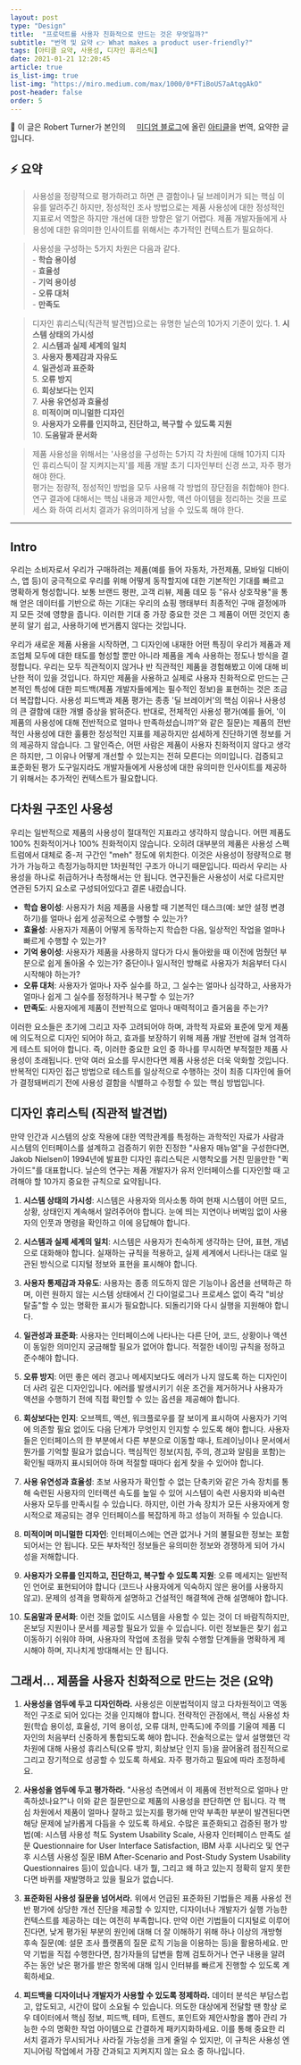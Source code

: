 ```yaml
---
layout: post
type: "Design"
title:  "프로덕트를 사용자 친화적으로 만드는 것은 무엇일까?"
subtitle: "번역 및 요약 👉 What makes a product user-friendly?"
tags: [아티클 요약, 사용성, 디자인 휴리스틱]
date: 2021-01-21 12:20:45
article: true
is_list-img: true
list-img: "https://miro.medium.com/max/1000/0*FTiBoUS7aAtqgAkO" 
post-header: false
order: 5
---
```


<p class="text-gray">
🔗 이 글은 Robert Turner가 본인의 <a href='https://trtphd.medium.com/' target='blank' rel='nofollow' id='outlink1' onclick='clickedOutlink(outlink1)'><img src='https://miro.medium.com/fit/c/120/120/1*sHhtYhaCe2Uc3IU0IgKwIQ.png' style='display:inline; height: 1em; position: relative; bottom: -2px; margin-right: 2px;'>미디엄 블로그</a>에 올린 <a href='https://abit.ly/article_36' target='blank' rel='nofollow' id='outlink2' onclick='clickedOutlink(outlink2)'>아티클</a>을 번역, 요약한 글입니다.
</p>

## ⚡️ 요약

> 사용성을 정량적으로 평가하려고 하면 큰 결함이나 딜 브레이커가 되는 핵심 이유를 알려주긴 하지만, 정성적인 조사 방법으로는 제품 사용성에 대한 정성적인 지표로서 역할은 하지만 개선에 대한 방향은 알기 어렵다. 제품 개발자들에게 사용성에 대한 유의미한 인사이트를 위해서는 추가적인 컨텍스트가 필요하다.

> 사용성을 구성하는 5가지 차원은 다음과 같다.  
    - **학습 용이성**  
    - **효율성**  
    - **기억 용이성**  
    - **오류 대처**  
    - **만족도**

> 디자인 휴리스틱(직관적 발견법)으로는 유명한 닐슨의 10가지 기준이 있다.
    1. **시스템 상태의 가시성**  
    2. **시스템과 실제 세계의 일치**  
    3. **사용자 통제감과 자유도**  
    4. **일관성과 표준화**  
    5. **오류 방지**  
    6. **회상보다는 인지**  
    7. **사용 유연성과 효율성**  
    8. **미적이며 미니멀한 디자인**  
    9. **사용자가 오류를 인지하고, 진단하고, 복구할 수 있도록 지원**  
    10. **도움말과 문서화**

> 제품 사용성을 위해서는 '사용성을 구성하는 5가지 각 차원에 대해 10가지 디자인 휴리스틱이 잘 지켜지는지'를 제품 개발 초기 디자인부터 신경 쓰고, 자주 평가해야 한다.  
평가는 정량적, 정성적인 방법을 모두 사용해 각 방법의 장단점을 취합해야 한다.  
연구 결과에 대해서는 핵심 내용과 제안사항, 액션 아이템을 정리하는 것을 프로세스 화 하여 리서치 결과가 유의미하게 남을 수 있도록 해야 한다.

---

## Intro

우리는 소비자로서 우리가 구매하려는 제품(예를 들어 자동차, 가전제품, 모바일 디바이스, 앱 등)이 궁극적으로 우리를 위해 어떻게 동작할지에 대한 기본적인 기대를 빠르고 명확하게 형성합니다. 보통 브랜드 평판, 고객 리뷰, 제품 데모 등 "유사 상호작용"을 통해 얻은 데이터를 기반으로 하는 기대는 우리의 쇼핑 행태부터 최종적인 구매 결정에까지 모든 것에 영향을 줍니다. 이러한 기대 중 가장 중요한 것은 그 제품이 어떤 것인지 충분히 알기 쉽고, 사용하기에 번거롭지 않다는 것입니다.

우리가 새로운 제품 사용을 시작하면, 그 디자인에 내재한 어떤 특징이 우리가 제품과 제조업체 모두에 대한 태도를 형성할 뿐만 아니라 제품을 계속 사용하는 정도나 방식을 결정합니다. 우리는 모두 직관적이지 않거나 반 직관적인 제품을 경험해봤고 이에 대해 비난한 적이 있을 것입니다. 하지만 제품을 사용하고 실제로 사용자 친화적으로 만드는 근본적인 특성에 대한 피드백(제품 개발자들에게는 필수적인 정보)을 표현하는 것은 조금 더 복잡합니다. 사용성 피드백과 제품 평가는 종종 '딜 브레이커'의 핵심 이유나 사용성의 큰 결함에 대한 개별 증상을 밝혀준다. 반대로, 전체적인 사용성 평가(예를 들어, '이 제품의 사용성에 대해 전반적으로 얼마나 만족하셨습니까?'와 같은 질문)는 제품의 전반적인 사용성에 대한 훌륭한 정성적인 지표를 제공하지만 섬세하게 진단하기엔 정보를 거의 제공하지 않습니다. 그 말인즉슨, 어떤 사람은 제품이 사용자 친화적이지 않다고 생각은 하지만, 그 이유나 어떻게 개선할 수 있는지는 전혀 모른다는 의미입니다. 검증되고 표준화된 평가 도구일지라도 개발자들에게 사용성에 대한 유의미한 인사이트를 제공하기 위해서는 추가적인 컨텍스트가 필요합니다.

## 다차원 구조인 사용성

우리는 일반적으로 제품의 사용성이 절대적인 지표라고 생각하지 않습니다. 어떤 제품도 100% 친화적이거나 100% 친화적이지 않습니다. 오히려 대부분의 제품은 사용성 스펙트럼에서 대체로 중-저 구간인 "meh" 정도에 위치한다. 이것은 사용성이 정량적으로 평가가 가능하고 측정가능하지만 1차원적인 구조가 아니기 때문입니다. 따라서 우리는 사용성을 하나로 취급하거나 측정해서는 안 됩니다. 연구진들은 사용성이 서로 다르지만 연관된 5가지 요소로 구성되어있다고 결론 내렸습니다.

- **학습 용이성**: 사용자가 처음 제품을 사용할 때 기본적인 태스크(예: 보안 설정 변경하기)를 얼마나 쉽게 성공적으로 수행할 수 있는가?
- **효율성**: 사용자가 제품이 어떻게 동작하는지 학습한 다음, 일상적인 작업을 얼마나 빠르게 수행할 수 있는가?
- **기억 용이성**: 사용자가 제품을 사용하지 않다가 다시 돌아왔을 때 이전에 멈췄던 부분으로 쉽게 돌아올 수 있는가? 중단이나 일시적인 방해로 사용자가 처음부터 다시 시작해야 하는가?
- **오류 대처**: 사용자가 얼마나 자주 실수를 하고, 그 실수는 얼마나 심각하고, 사용자가 얼마나 쉽게 그 실수를 정정하거나 복구할 수 있는가?
- **만족도**: 사용자에게 제품이 전반적으로 얼마나 매력적이고 즐거움을 주는가?

이러한 요소들은 초기에 그리고 자주 고려되어야 하며, 과학적 자료와 표준에 맞게 제품에 의도적으로 디자인 되어야 하고, 효과를 보장하기 위해 제품 개발 전반에 걸쳐 엄격하게 테스트 되어야 합니다. 즉, 이러한 중요한 요인 중 하나를 무시하면 부적절한 제품 사용성이 초래됩니다. 만약 여러 요소를 무시한다면 제품 사용성은 더욱 악화할 것입니다. 반복적인 디자인 접근 방법으로 테스트를 일상적으로 수행하는 것이 최종 디자인에 들어가 결정돼버리기 전에 사용성 결함을 식별하고 수정할 수 있는 핵심 방법입니다.

## 디자인 휴리스틱 (직관적 발견법)

만약 인간과 시스템의 상호 작용에 대한 역학관계를 특정하는 과학적인 자료가 사람과 시스템의 인터페이스를 설계하고 검증하기 위한 진정한 "사용자 매뉴얼"을 구성한다면, Jakob Nielsen이 1994년에 발표한 디자인 휴리스틱은 시행착오를 거친 믿을만한 "퀵 가이드"를 대표합니다. 닐슨의 연구는 제품 개발자가 유저 인터페이스를 디자인할 때 고려해야 할 10가지 중요한 규칙으로 요약됩니다.

1. **시스템 상태의 가시성**: 시스템은 사용자와 의사소통 하여 현재 시스템이 어떤 모드, 상황, 상태인지 계속해서 알려주어야 합니다. 눈에 띄는 지연이나 버벅임 없이 사용자의 인풋과 명령을 확인하고 이에 응답해야 합니다.

2. **시스템과 실제 세계의 일치**: 시스템은 사용자가 친숙하게 생각하는 단어, 표현, 개념으로 대화해야 합니다. 실재하는 규칙을 적용하고, 실제 세계에서 나타나는 대로 일관된 방식으로 디지털 정보와 표현을 표시해야 합니다.

3. **사용자 통제감과 자유도**: 사용자는 종종 의도하지 않은 기능이나 옵션을 선택하곤 하며, 이런 원하지 않는 시스템 상태에서 긴 다이얼로그나 프로세스 없이 즉각 "비상 탈출"할 수 있는 명확한 표시가 필요합니다. 되돌리기와 다시 실행을 지원해야 합니다.

4. **일관성과 표준화**: 사용자는 인터페이스에 나타나는 다른 단어, 코드, 상황이나 액션이 동일한 의미인지 궁금해할 필요가 없어야 합니다. 적절한 네이밍 규칙을 정하고 준수해야 합니다.

5. **오류 방지**: 어떤 좋은 에러 경고나 메세지보다도 에러가 나지 않도록 하는 디자인이 더 사려 깊은 디자인입니다. 에러를 발생시키기 쉬운 조건을 제거하거나 사용자가 액션을 수행하기 전에 직접 확인할 수 있는 옵션을 제공해야 합니다.

6. **회상보다는 인지**: 오브젝트, 액션, 워크플로우를 잘 보이게 표시하여 사용자가 기억에 의존할 필요 없이도 다음 단계가 무엇인지 인지할 수 있도록 해야 합니다. 사용자들은 인터페이스의 한 부분에서 다른 부분으로 이동할 때나, 트레이닝이나 문서에서 뭔가를 기억할 필요가 없습니다. 핵심적인 정보(지침, 주의, 경고와 알림을 포함)는 확인될 때까지 표시되어야 하며 적절할 때마다 쉽게 찾을 수 있어야 합니다.

7. **사용 유연성과 효율성**: 초보 사용자가 확인할 수 없는 단축키와 같은 가속 장치를 통해 숙련된 사용자의 인터랙션 속도를 높일 수 있어 시스템이 숙련 사용자와 비숙련 사용자 모두를 만족시킬 수 있습니다. 하지만, 이런 가속 장치가 모든 사용자에게 항시적으로 제공되는 경우 인터페이스를 복잡하게 하고 성능이 저하될 수 있습니다.

8. **미적이며 미니멀한 디자인**: 인터페이스에는 연관 없거나 거의 불필요한 정보는 포함되어서는 안 됩니다. 모든 부차적인 정보들은 유의미한 정보와 경쟁하게 되어 가시성을 저해합니다.

9.  **사용자가 오류를 인지하고, 진단하고, 복구할 수 있도록 지원**: 오류 메세지는 일반적인 언어로 표현되어야 합니다 (코드나 사용자에게 익숙하지 않은 용어를 사용하지 않고).  문제의 성격을 명확하게 설명하고 건설적인 해결책에 관해 설명해야 합니다.

10. **도움말과 문서화**: 이런 것들 없이도 시스템을 사용할 수 있는 것이 더 바람직하지만, 온보딩 지원이나 문서를 제공할 필요가 있을 수 있습니다. 이런 정보들은 찾기 쉽고 이동하기 쉬워야 하며, 사용자의 작업에 초점을 맞춰 수행할 단계들을 명확하게 제시해야 하며, 지나치게 방대해서는 안 됩니다.

## 그래서... 제품을 사용자 친화적으로 만드는 것은 (요약)

1. **사용성을 염두에 두고 디자인하라.** 사용성은 이분법적이지 않고 다차원적이고 역동적인 구조로 되어 있다는 것을 인지해야 합니다. 전략적인 관점에서, 핵심 사용성 차원(학습 용이성, 효율성, 기억 용이성, 오류 대처, 만족도)에 주의를 기울여 제품 디자인의 처음부터 신중하게 통합되도록 해야 합니다. 전술적으로는 앞서 설명했던 각 차원에 대해 사용성 휴리스틱(오류 방지, 회상보단 인지 등)을 끌어올려 점진적으로 그리고 장기적으로 성공할 수 있도록 하세요. 자주 평가하고 필요에 따라 조정하세요.

2. **사용성을 염두에 두고 평가하라.** "사용성 측면에서 이 제품에 전반적으로 얼마나 만족하셨나요?"나 이와 같은 질문만으로 제품의 사용성을 판단하면 안 됩니다. 각 핵심 차원에서 제품이 얼마나 잘하고 있는지를 평가해 만약 부족한 부분이 발견된다면 해당 문제에 날카롭게 다듬을 수 있도록 하세요. 수많은 표준화되고 검증된 평가 방법(예: 시스템 사용성 척도 System Usability Scale, 사용자 인터페이스 만족도 설문 Questionnaire for User Interface Satisfaction, IBM 사후 시나리오 및 연구 후 시스템 사용성 질문 IBM After-Scenario and Post-Study System Usability Questionnaires 등)이 있습니다. 내가 뭘, 그리고 왜 하고 있는지 정확히 알지 못한다면 바퀴를 재발명하고 있을 필요가 없습니다.

3. **표준화된 사용성 질문을 넘어서라.** 위에서 언급된 표준화된 기법들은 제품 사용성 전반 평가에 상당한 개선 진단을 제공할 수 있지만, 디자이너나 개발자가 실행 가능한 컨텍스트를 제공하는 데는 여전히 부족합니다. 만약 이런 기법들이 디지털로 이루어진다면, 낮게 평가된 부분의 원인에 대해 더 잘 이해하기 위해 하나 이상의 개방형 후속 질문(예: 설문 조사 플랫폼의 질문 로직 기능을 이용하는 등)을 활용하세요. 만약 기법을 직접 수행한다면, 참가자들의 답변을 함께 검토하거나 연구 내용을 알려주는 동안 낮은 평가를 받은 항목에 대해 임시 인터뷰를 빠르게 진행할 수 있도록 계획하세요.

4. **피드백을 디자이너나 개발자가 사용할 수 있도록 정제하라.** 데이터 분석은 부담스럽고, 압도되고, 시간이 많이 소요될 수 있습니다. 의도한 대상에게 전달할 땐 항상 로우 데이터에서 핵심 정보, 피드백, 테마, 트렌드, 포인트와 제안사항을 뽑아 관리 가능한 수의 명확한 작업 아이템으로 간결하게 패키지화하세요. 이를 통해 중요한 리서치 결과가 무시되거나 사라질 가능성을 크게 줄일 수 있지만, 이 규칙은 사용성 엔지니어링 작업에서 가장 간과되고 지켜지지 않는 요소 중 하나입니다.